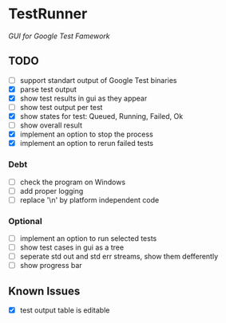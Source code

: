 # TestRunner
_GUI for Google Test Famework_

## TODO
 - [ ] support standart output of Google Test binaries
  - [x] parse test output
  - [x] show test results in gui as they appear
  - [ ] show test output per test
 - [x] show states for test: Queued, Running, Failed, Ok
 - [ ] show overall result
 - [x] implement an option to stop the process
 - [x] implement an option to rerun failed tests

### Debt
 - [ ] check the program on Windows
 - [ ] add proper logging
 - [ ] replace '\n' by platform independent code

### Optional
 - [ ] implement an option to run selected tests
 - [ ] show test cases in gui as a tree
 - [ ] seperate std out and std err streams, show them defferently
 - [ ] show progress bar

## Known Issues
 - [x] test output table is editable

